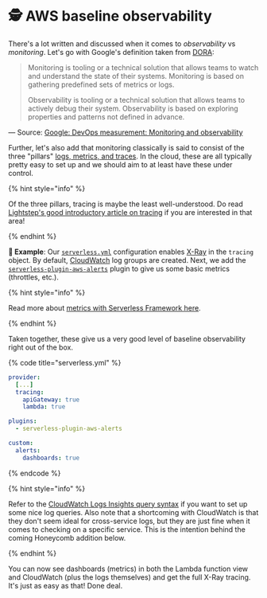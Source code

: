 # 🕵 AWS baseline observability

There's a lot written and discussed when it comes to _observability_ vs _monitoring_. Let's go with Google's definition taken from [DORA](https://cloud.google.com/devops):

> Monitoring is tooling or a technical solution that allows teams to watch and understand the state of their systems. Monitoring is based on gathering predefined sets of metrics or logs.
>
> Observability is tooling or a technical solution that allows teams to actively debug their system. Observability is based on exploring properties and patterns not defined in advance.

— Source: [Google: DevOps measurement: Monitoring and observability](https://cloud.google.com/architecture/devops/devops-measurement-monitoring-and-observability)

Further, let's also add that monitoring classically is said to consist of the three "pillars" [logs, metrics, and traces](https://www.oreilly.com/library/view/distributed-systems-observability/9781492033431/ch04.html). In the cloud, these are all typically pretty easy to set up and we should aim to at least have these under control.

{% hint style="info" %}

Of the three pillars, tracing is maybe the least well-understood. Do read [Lightstep's good introductory article on tracing](https://lightstep.com/distributed-tracing/) if you are interested in that area!

{% endhint %}

**🎯 Example**: Our [`serverless.yml`](https://github.com/mikaelvesavuori/better-apis-workshop/blob/main/serverless.yml) configuration enables [X-Ray](https://aws.amazon.com/xray/) in the `tracing` object. By default, [CloudWatch](https://aws.amazon.com/cloudwatch/) log groups are created. Next, we add the [`serverless-plugin-aws-alerts`](https://github.com/ACloudGuru/serverless-plugin-aws-alerts) plugin to give us some basic metrics (throttles, etc.).

{% hint style="info" %}

Read more about [metrics with Serverless Framework here](https://www.serverless.com/blog/serverless-ops-metrics).

{% endhint %}

Taken together, these give us a very good level of baseline observability right out of the box.

{% code title="serverless.yml" %}

```yml
provider:
  [...]
  tracing:
    apiGateway: true
    lambda: true

plugins:
  - serverless-plugin-aws-alerts

custom:
  alerts:
    dashboards: true
```

{% endcode %}

{% hint style="info" %}

Refer to the [CloudWatch Logs Insights query syntax](https://docs.aws.amazon.com/AmazonCloudWatch/latest/logs/CWL_QuerySyntax.html) if you want to set up some nice log queries. Also note that a shortcoming with CloudWatch is that they don't seem ideal for cross-service logs, but they are just fine when it comes to checking on a specific service. This is the intention behind the coming Honeycomb addition below.

{% endhint %}

You can now see dashboards (metrics) in both the Lambda function view and CloudWatch (plus the logs themselves) and get the full X-Ray tracing. It's just as easy as that! Done deal.
